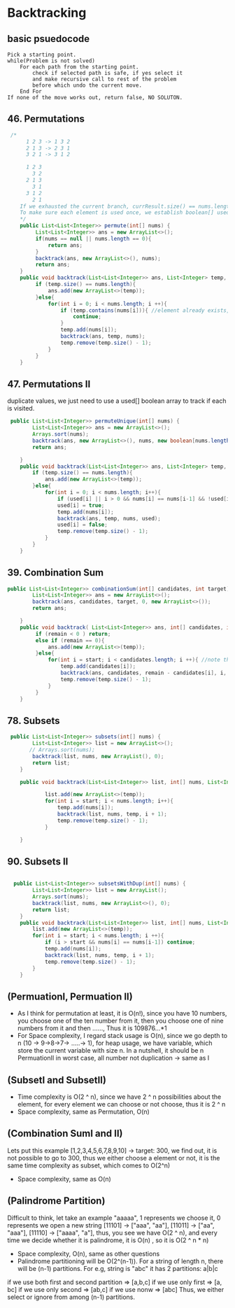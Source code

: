 # Backtracking

## basic psuedocode

```
Pick a starting point.
while(Problem is not solved)
    For each path from the starting point.
        check if selected path is safe, if yes select it
        and make recursive call to rest of the problem
        before which undo the current move.
    End For
If none of the move works out, return false, NO SOLUTON.

```

## 46. Permutations

```java
 /*
      1 2 3 -> 1 3 2
      2 1 3 -> 2 3 1
      3 2 1 -> 3 1 2

      1 2 3
        3 2
      2 1 3
        3 1
      3 1 2
        2 1
    If we exhausted the current branch, currResult.size() == nums.length, we will backtrack.
    To make sure each element is used once, we establish boolean[] used.
    */
    public List<List<Integer>> permute(int[] nums) {
         List<List<Integer>> ans = new ArrayList<>();
         if(nums == null || nums.length == 0){
             return ans;
         }
         backtrack(ans, new ArrayList<>(), nums);
         return ans;
    }
    public void backtrack(List<List<Integer>> ans, List<Integer> temp, int[] nums){
         if (temp.size() == nums.length){
             ans.add(new ArrayList<>(temp));
         }else{
             for(int i = 0; i < nums.length; i ++){
                 if (temp.contains(nums[i])){ //element already exists, skip
                     continue;
                 }
                 temp.add(nums[i]);
                 backtrack(ans, temp, nums);
                 temp.remove(temp.size() - 1);
             }
         }
    }
```

## 47. Permutations II

duplicate values, we just need to use a used[] boolean array to track if each is visited.

```java
 public List<List<Integer>> permuteUnique(int[] nums) {
        List<List<Integer>> ans = new ArrayList<>();
        Arrays.sort(nums);
        backtrack(ans, new ArrayList<>(), nums, new boolean[nums.length]);
        return ans;

    }
    public void backtrack(List<List<Integer>> ans, List<Integer> temp, int[] nums, boolean[] used){
        if (temp.size() == nums.length){
            ans.add(new ArrayList<>(temp));
        }else{
            for(int i = 0; i < nums.length; i++){
                if (used[i] || i > 0 && nums[i] == nums[i-1] && !used[i-1] ) continue;
                used[i] = true;
                temp.add(nums[i]);
                backtrack(ans, temp, nums, used);
                used[i] = false;
                temp.remove(temp.size() - 1);
            }
        }
    }

```

## 39. Combination Sum

```java
public List<List<Integer>> combinationSum(int[] candidates, int target) {
        List<List<Integer>> ans = new ArrayList<>();
        backtrack(ans, candidates, target, 0, new ArrayList<>());
        return ans;

    }
    public void backtrack( List<List<Integer>> ans, int[] candidates, int remain, int start, List<Integer> temp){
         if (remain < 0 ) return;
         else if (remain == 0){
             ans.add(new ArrayList<>(temp));
         }else{
             for(int i = start; i < candidates.length; i ++){ //note that should always start from start!!!! or there will be duplicated stuff like [2,2,3], [3,2,2]
                 temp.add(candidates[i]);
                 backtrack(ans, candidates, remain - candidates[i], i, temp); //we don't start from i + 1, since it could be duplicate/reused
                 temp.remove(temp.size() - 1);
             }
         }
    }
```

## 78. Subsets

```java
 public List<List<Integer>> subsets(int[] nums) {
        List<List<Integer>> list = new ArrayList<>();
       // Arrays.sort(nums);
        backtrack(list, nums, new ArrayList(), 0);
        return list;
    }

    public void backtrack(List<List<Integer>> list, int[] nums, List<Integer> temp, int start){

            list.add(new ArrayList<>(temp));
            for(int i = start; i < nums.length; i++){
                temp.add(nums[i]);
                backtrack(list, nums, temp, i + 1);
                temp.remove(temp.size() - 1);
            }

    }

```

## 90. Subsets II

```java

  public List<List<Integer>> subsetsWithDup(int[] nums) {
        List<List<Integer>> list = new ArrayList();
        Arrays.sort(nums);
        backtrack(list, nums, new ArrayList<>(), 0);
        return list;
    }
    public void backtrack(List<List<Integer>> list, int[] nums, List<Integer> temp, int start){
        list.add(new ArrayList<>(temp));
        for(int i = start; i < nums.length; i ++){
            if (i > start && nums[i] == nums[i-1]) continue;
            temp.add(nums[i]);
            backtrack(list, nums, temp, i + 1);
            temp.remove(temp.size() - 1);
        }
    }
```

## (PermuationI, Permuation II)

- As I think for permutation at least, it is O(n!), since you have 10 numbers, you choose one of the ten number from it, then you choose one of nine numbers from it and then ......, Thus it is 109876...\*1
- For Space complexity, I regard stack usage is O(n), since we go depth to n (10 -> 9->8->7-> .....-> 1), for heap usage, we have variable, which store the current variable with size n. In a nutshell, it should be n
  PermuationII in worst case, all number not duplication -> same as I

## (SubsetI and SubsetII)

- Time complexity is O(2 ^ n), since we have 2 ^ n possibilities about the element, for every element we can choose or not choose, thus it is 2 ^ n
- Space complexity, same as Permutation, O(n)

## (Combination SumI and II)

Lets put this example [1,2,3,4,5,6,7,8,9,10] -> target: 300, we find out, it is not possible to go to 300, thus we either choose a element or not, it is the same time complexity as subset, which comes to O(2^n)

- Space complexity, same as O(n)

## (Palindrome Partition)

Difficult to think, let take an example "aaaaa", 1 represents we choose it, 0 represents we open a new string [11101] -> ["aaa", "aa"], [11011] -> ["aa", "aaa"], [11110] -> ["aaaa", "a"], thus, you see we have O(2 ^ n), and every time we decide whether it is palindrome, it is O(n) , so it is O(2 ^ n \* n)

- Space complexity, O(n), same as other questions
- Palindrome partitioning will be O(2^(n-1)). For a string of length n, there will be (n-1) partitions.
  For e.g, string is "abc"
  it has 2 partitions: a|b|c

if we use both first and second partition => [a,b,c]
if we use only first => [a, bc]
if we use only second => [ab,c]
if we use nonw => [abc]
Thus, we either select or ignore from among (n-1) partitions.
